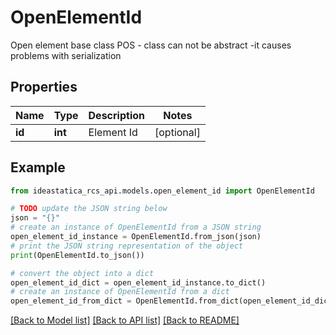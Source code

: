 # OpenElementId

Open element base class  POS - class can not be abstract -it causes problems with serialization

## Properties

Name | Type | Description | Notes
------------ | ------------- | ------------- | -------------
**id** | **int** | Element Id | [optional] 

## Example

```python
from ideastatica_rcs_api.models.open_element_id import OpenElementId

# TODO update the JSON string below
json = "{}"
# create an instance of OpenElementId from a JSON string
open_element_id_instance = OpenElementId.from_json(json)
# print the JSON string representation of the object
print(OpenElementId.to_json())

# convert the object into a dict
open_element_id_dict = open_element_id_instance.to_dict()
# create an instance of OpenElementId from a dict
open_element_id_from_dict = OpenElementId.from_dict(open_element_id_dict)
```
[[Back to Model list]](../README.md#documentation-for-models) [[Back to API list]](../README.md#documentation-for-api-endpoints) [[Back to README]](../README.md)



